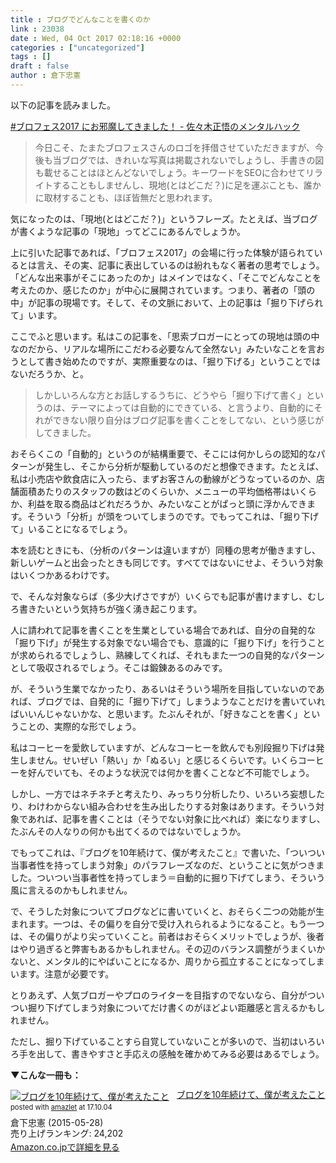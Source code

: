 ```yaml
---
title : ブログでどんなことを書くのか
link : 23038
date : Wed, 04 Oct 2017 02:18:16 +0000
categories : ["uncategorized"]
tags : []
draft : false
author : 倉下忠憲
---
```


以下の記事を読みました。

<a href="http://nokiba.hatenablog.jp/entry/2017/10/01/100118">#ブロフェス2017 にお邪魔してきました！ - 佐々木正悟のメンタルハック</a>

<blockquote>
今日こそ、たまたブロフェスさんのロゴを拝借させていただきますが、今後も当ブログでは、きれいな写真は掲載されないでしょうし、手書きの図も載せることはほとんどないでしょう。キーワードをSEOに合わせてリライトすることもしませんし、現地(とはどこだ？)に足を運ぶことも、誰かに取材することも、ほぼ皆無だと思われます。
</blockquote>

気になったのは、「現地(とはどこだ？)」というフレーズ。たとえば、当ブログが書くような記事の「現地」ってどこにあるんでしょうか。

上に引いた記事であれば、「ブロフェス2017」の会場に行った体験が語られているとは言え、その実、記事に表出しているのは紛れもなく著者の思考でしょう。「どんな出来事がそこにあったのか」はメインではなく、「そこでどんなことを考えたのか、感じたのか」が中心に展開されています。つまり、著者の「頭の中」が記事の現場です。そして、その文脈において、上の記事は「掘り下げられて」います。

ここでふと思います。私はこの記事を、「思索ブロガーにとっての現地は頭の中なのだから、リアルな場所にこだわる必要なんて全然ない」みたいなことを言おうとして書き始めたのですが、実際重要なのは、「掘り下げる」ということではないだろうか、と。

<blockquote>
しかしいろんな方とお話しするうちに、どうやら「掘り下げて書く」というのは、テーマによっては自動的にできている、と言うより、自動的にそれができない限り自分はブログ記事を書くことをしてない、という感じがしてきました。
</blockquote>

おそらくこの「自動的」というのが結構重要で、そこには何かしらの認知的なパターンが発生し、そこから分析が駆動しているのだと想像できます。たとえば、私は小売店や飲食店に入ったら、まずお客さんの動線がどうなっているのか、店舗面積あたりのスタッフの数はどのくらいか、メニューの平均価格帯はいくらか、利益を取る商品はどれだろうか、みたいなことがぱっと頭に浮かんできます。そういう「分析」が頭をついてしまうのです。でもってこれは、「掘り下げて」いることになるでしょう。

本を読むときにも、（分析のパターンは違いますが）同種の思考が働きますし、新しいゲームと出会ったときも同じです。すべてではないにせよ、そういう対象はいくつかあるわけです。

で、そんな対象ならば（多少大げさですが）いくらでも記事が書けますし、むしろ書きたいという気持ちが強く湧き起こります。

人に請われて記事を書くことを生業としている場合であれば、自分の自発的な「掘り下げ」が発生する対象でない場合でも、意識的に「掘り下げ」を行うことが求められるでしょうし、熟練してくれば、それもまた一つの自発的なパターンとして吸収されるでしょう。そこは鍛錬あるのみです。

が、そういう生業でなかったり、あるいはそういう場所を目指していないのであれば、ブログでは、自発的に「掘り下げて」しまうようなことだけを書いていればいいんじゃないかな、と思います。たぶんそれが、「好きなことを書く」ということの、実際的な形でしょう。

私はコーヒーを愛飲していますが、どんなコーヒーを飲んでも別段掘り下げは発生しません。せいぜい「熱い」か「ぬるい」と感じるくらいです。いくらコーヒーを好んでいても、そのような状況では何かを書くことなど不可能でしょう。

しかし、一方ではネチネチと考えたり、みっちり分析したり、いろいろ妄想したり、わけわからない組み合わせを生み出したりする対象はあります。そういう対象であれば、記事を書くことは（そうでない対象に比べれば）楽になりますし、たぶんその人なりの何かも出てくるのではないでしょうか。

でもってこれは、『ブログを10年続けて、僕が考えたこと』で書いた、「ついつい当事者性を持ってしまう対象」のパラフレーズなのだ、ということに気がつきました。ついつい当事者性を持ってしまう＝自動的に掘り下げてしまう、そういう風に言えるのかもしれません。

で、そうした対象についてブログなどに書いていくと、おそらく二つの効能が生まれます。一つは、その偏りを自分で受け入れられるようになること。もう一つは、その偏りがより尖っていくこと。前者はおそらくメリットでしょうが、後者はやり過ぎると弊害もあるかもしれません。その辺のバランス調整がうまくいかないと、メンタル的にやばいことになるか、周りから孤立することになってしまいます。注意が必要です。

とりあえず、人気ブロガーやプロのライターを目指すのでないなら、自分がついつい掘り下げてしまう対象についてだけ書くのがほどよい距離感と言えるかもしれません。

ただし、掘り下げていることすら自覚していないことが多いので、当初はいろいろ手を出して、書きやすさと手応えの感触を確かめてみる必要はあるでしょう。

<strong>▼こんな一冊も：</strong>

<div class="amazlet-box" style="margin-bottom:0px;"><div class="amazlet-image" style="float:left;margin:0px 12px 1px 0px;"><a href="http://www.amazon.co.jp/exec/obidos/ASIN/B00YI05M1K/rashita1000-22/ref=nosim/" name="amazletlink" target="_blank"><img src="https://images-fe.ssl-images-amazon.com/images/I/41qzGeKnNEL._SL160_.jpg" alt="ブログを10年続けて、僕が考えたこと" style="border: none;" /></a></div><div class="amazlet-info" style="line-height:120%; margin-bottom: 10px"><div class="amazlet-name" style="margin-bottom:10px;line-height:120%"><a href="http://www.amazon.co.jp/exec/obidos/ASIN/B00YI05M1K/rashita1000-22/ref=nosim/" name="amazletlink" target="_blank">ブログを10年続けて、僕が考えたこと</a><div class="amazlet-powered-date" style="font-size:80%;margin-top:5px;line-height:120%">posted with <a href="http://www.amazlet.com/" title="amazlet" target="_blank">amazlet</a> at 17.10.04</div></div><div class="amazlet-detail">倉下忠憲 (2015-05-28)<br />売り上げランキング: 24,202<br /></div><div class="amazlet-sub-info" style="float: left;"><div class="amazlet-link" style="margin-top: 5px"><a href="http://www.amazon.co.jp/exec/obidos/ASIN/B00YI05M1K/rashita1000-22/ref=nosim/" name="amazletlink" target="_blank">Amazon.co.jpで詳細を見る</a></div></div></div><div class="amazlet-footer" style="clear: left"></div></div>




